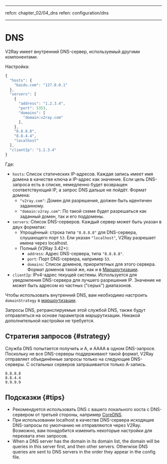 * * *

refcn: chapter_02/04_dns refen: configuration/dns

* * *

# DNS

V2Ray имеет внутренний DNS-сервер, используемый другими компонентами.

Настройка:

```javascript
{
  "hosts": {
    "baidu.com": "127.0.0.1"
  },
  "servers": [
    {
      "address": "1.2.3.4",
      "port": 5353,
      "domains": [
        "domain:v2ray.com"
      ],
    },
    "8.8.8.8",
    "8.8.4.4",
    "localhost"
  ],
  "clientIp": "1.2.3.4"
}
```

Где:

* `hosts`: Список статических IP-адресов. Каждая запись имеет имя домена в качестве ключа и IP-адрес как значение. Если цель DNS-запроса есть в списке, немедленно будет возвращен соответствующий IP, а запрос DNS дальше не пойдёт. Формат домена: 
  * `"v2ray.com"`: Домен для разрешения, должен быть идентичен заданному.
  * `"domain:v2ray.com"`: По такой схеме будет разрешаться как заданный домен, так и его поддомены.
* `servers`: Список DNS-серверов. Каждый сервер может быть указан в двух форматах: 
  * Упрощённый: строка типа `"8.8.8.8"` для DNS-сервера, слушающего порт `53`. Ели указан `"localhost"`, V2Ray разрешает имена через localhost.
  * Полный (V2Ray 3.42+): 
    * `address`: Адрес DNS-сервера, типа `"8.8.8.8"`.
    * `port`: Порт DNS-сервера, например `53`.
    * `domains`: Список доменов, приоритетных для этого сервера. Формат доменов такой же, как и в [Маршрутизации](routing.md).
* `clientIp`: IPv4-адрес текущей системы. Используется для уведомления DNS-сервера для лучшего разрешения IP. Значение не может быть адресом из частных ("серых") диапазонов.

Чтобы использовать внутренний DNS, вам необходимо настроить `domainStrategy` в [маршрутизации](routing.md).

Запросы DNS, ретранслируемые этой службой DNS, также будут отправляться на основе параметров маршрутизации. Никакой дополнительной настройки не требуется.

## Стратегия запросов {#strategy}

Служба DNS попытается получить и A, и AAAA в одном DNS-запросе. Поскольку не все DNS-серверы поддерживают такой формат, V2Ray отправляет объединённые запросы только на следующие DNS-серверы. С остальных серверов запрашивается только A-запись.

```text
8.8.8.8
8.8.4.4
9.9.9.9
```

## Подсказки {#tips}

* Рекомендуется использовать DNS с вашего локального хоста с DNS-сервером от третьей стороны, например [CoreDNS](https://coredns.io/).
* При использовании localhost в качестве DNS-сервера исходящие DNS-запросы по умолчанию не отправляются через V2Ray. Возможно, вам понадобится изменить некоторые настройки для перехвата этих запросов.
* When a DNS server has the domain in its domain list, the domain will be queries in this server first, and then other servers. Otherwise DNS queries are sent to DNS servers in the order they appear in the config file.